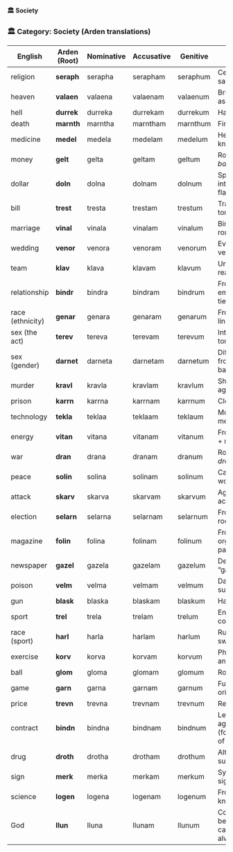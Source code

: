 **🏛 Society** 


### **🏛 Category: Society (Arden translations)**

| English | Arden (Root) | Nominative | Accusative | Genitive | Notes |
| ----- | ----- | ----- | ----- | ----- | ----- |
| religion | **seraph** | serapha | serapham | seraphum | Celestial, sacred tone |
| heaven | **valaen** | valaena | valaenam | valaenum | Bright, aspirational |
| hell | **durrek** | durreka | durrekam | durrekum | Harsh, infernal |
| death | **marnth** | marntha | marntham | marnthum | Final, solemn |
| medicine | **medel** | medela | medelam | medelum | Healing knowledge |
| money | **gelt** | gelta | geltam | geltum | Rooted in earlier *bank* word |
| dollar | **doln** | dolna | dolnam | dolnum | Specific unit, international flavor |
| bill | **trest** | tresta | trestam | trestum | Transactional tone |
| marriage | **vinal** | vinala | vinalam | vinalum | Binding, romantic root |
| wedding | **venor** | venora | venoram | venorum | Event-focused version of *vinal* |
| team | **klav** | klava | klavam | klavum | Unit, action-ready feel |
| relationship | **bindr** | bindra | bindram | bindrum | From "bind", emotional/social tie |
| race (ethnicity) | **genar** | genara | genaram | genarum | From “gene,” lineage feel |
| sex (the act) | **terev** | tereva | terevam | terevum | Intimate, private tone |
| sex (gender) | **darnet** | darneta | darnetam | darnetum | Differentiated from action-based term |
| murder | **kravl** | kravla | kravlam | kravlum | Sharp, aggressive |
| prison | **karrn** | karrna | karrnam | karrnum | Closed and cold |
| technology | **tekla** | teklaa | teklaam | teklaum | Modern and mechanical |
| energy | **vitan** | vitana | vitanam | vitanum | From vita (life) \+ motion |
| war | **dran** | drana | dranam | dranum | Rooted in *dramn* (army) |
| peace | **solin** | solina | solinam | solinum | Calm, sunny word |
| attack | **skarv** | skarva | skarvam | skarvum | Aggressive, action-heavy |
| election | **selarn** | selarna | selarnam | selarnum | From “select” root |
| magazine | **folin** | folina | folinam | folinum | From *folio*, organized pages |
| newspaper | **gazel** | gazela | gazelam | gazelum | Derived from “gazette” |
| poison | **velm** | velma | velmam | velmum | Dangerous, subtle sound |
| gun | **blask** | blaska | blaskam | blaskum | Hard and loud |
| sport | **trel** | trela | trelam | trelum | Energetic, competitive |
| race (sport) | **harl** | harla | harlam | harlum | Running-based, swift |
| exercise | **korv** | korva | korvam | korvum | Physical motion and discipline |
| ball | **glom** | gloma | glomam | glomum | Round, playful |
| game | **garn** | garna | garnam | garnum | Fun, contest-oriented |
| price | **trevn** | trevna | trevnam | trevnum | Related to value |
| contract | **bindn** | bindna | bindnam | bindnum | Legal agreement (formal version of *bindr*) |
| drug | **droth** | drotha | drotham | drothum | Altering substance |
| sign | **merk** | merka | merkam | merkum | Symbol or signal |
| science | **logen** | logena | logenam | logenum | From “logos,” knowledge |
| God | **Ilun** | Iluna | Ilunam | Ilunum | Core divine being, capitalized always |


